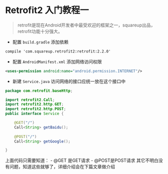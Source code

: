# Retrofit2 入门教程一

>retrofit是现在Android开发者中最受欢迎的框架之一，squareup出品，retrofit功能十分强大。

- 配置 `build.gradle` 添加依赖 

```xml
compile 'com.squareup.retrofit2:retrofit:2.2.0'
```
- 配置 `AndroidManifest.xml` 添加网络访问权限

```xml
<uses-permission android:name="android.permission.INTERNET"/>
```

- 新建 `Service.java` 访问网络的接口应统一放在这个接口中

```java
package com.retrofit.baseHttp;

import retrofit2.Call;
import retrofit2.http.GET;
import retrofit2.http.POST;
public interface Service {

    @GET("/")
    Call<String> getBaidu();
    
    @POST("/")
    Call<String> getGoogle();

}
```
上面代码只需要知道：
    - @GET 是GET请求
    - @POST是POST请求
    其它不明白没有问题，知道这些就够了，详细介绍会在下篇文章做介绍
